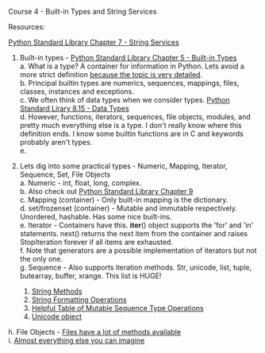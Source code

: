 

Course 4 - Built-in Types and String Services


Resources:


[Python Standard Library Chapter 7 - String Services](https://docs.python.org/2/library/strings.html)

1. Built-in types - [Python Standard Library Chapter 5 - Built-in Types](https://docs.python.org/2/library/stdtypes.html)    
  a. What is a type? A container for information in Python. Lets avoid a more strict definition [because the topic is very detailed](http://en.wikipedia.org/wiki/Type_system).    
  b. Principal builtin types are numerics, sequences, mappings, files, classes, instances and exceptions.    
  c. We often think of data types when we consider types. [Python Standard Lirary 8.15 - Data Types](https://docs.python.org/2/library/datatypes.html)    
  d. However, functions, iterators, sequences, file objects, modules, and pretty much everything else is a type. I don't really know where this definition ends. I know some builtin functions are in C and keywords probably aren't types.     
  e.     


2. Lets dig into some practical types - Numeric, Mapping, Iterator, Sequence, Set, File Objects    
  a. Numeric - int, float, long, complex.    
  b. Also check out [Python Standard Library Chapter 9](https://docs.python.org/2/library/numeric.html)    
  c. Mapping (container) - Only built-in mapping is the dictionary.    
  d. set/frozenset (container) - Mutable and immutable respectively. Unordered, hashable. Has some nice built-ins.    
  e. Iterator - Containers have this. __iter__() object supports the 'for' and 'in' statements. next() returns the next item from the container and raises StopIteration forever if all items are exhausted.    
  f. Note that generators are a possible implementation of iterators but not the only one.     
  g. Sequence - Also supports iteration methods. Str, unicode, list, tuple, butearray, buffer, xrange. This list is HUGE!    
    1. [String Methods](https://docs.python.org/2/library/stdtypes.html#string-methods)    
    2. [String Formatting Operations](https://docs.python.org/2/library/stdtypes.html#string-methods)    
    3. [Helpful Table of Mutable Sequence Type Operations](https://docs.python.org/2/library/stdtypes.html#mutable-sequence-types)    
    4. [Unicode object](https://docs.python.org/2/library/functions.html#unicode)    
  
  h. File Objects - [Files have a lot of methods available](https://docs.python.org/2/library/stdtypes.html#file-objects)     
  i. [Almost everything else you can imagine](https://docs.python.org/2/library/stdtypes.html#other-built-in-types)    
